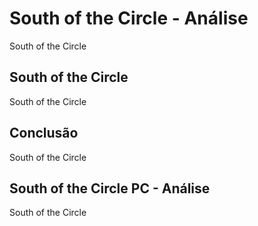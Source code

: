 ---
---

# South of the Circle - Análise

South of the Circle

## South of the Circle

South of the Circle

## Conclusão

South of the Circle

## South of the Circle PC - Análise

South of the Circle
